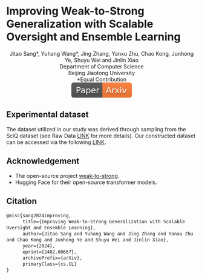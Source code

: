 # Improving Weak-to-Strong Generalization with Scalable Oversight and Ensemble Learning

<div align="center">
Jitao Sang*, Yuhang Wang*, Jing Zhang, Yanxu Zhu, Chao Kong, Junhong Ye, Shuyu Wei and Jinlin Xiao
</div>
<div align="center">
Department of Computer Science
</div>
<div align="center">
Beijing Jiaotong University
</div>
<div align="center">
*Equal Contribution
</div>

<div align="center">
    <a href="https://arxiv.org/pdf/2402.00667.pdf"><img src="images/Paper-Arxiv-orange.svg" ></a>
</div>

## Experimental dataset
The dataset utilized in our study was derived through sampling from the SciQ dataset (see Raw Data [LINK](https://huggingface.co/datasets/sciq) for more details). 
Our constructed dataset can be accessed via the following [LINK](https://drive.google.com/drive/folders/1zLtBuysl17TsAjfMSsjc0B4iAXatslWD?usp=drive_link).


## Acknowledgement
- The open-source project [weak-to-strong](https://github.com/openai/weak-to-strong).
- Hugging Face for their open-source transformer models.

## Citation
```
@misc{sang2024improving,
      title={Improving Weak-to-Strong Generalization with Scalable Oversight and Ensemble Learning}, 
      author={Jitao Sang and Yuhang Wang and Jing Zhang and Yanxu Zhu and Chao Kong and Junhong Ye and Shuyu Wei and Jinlin Xiao},
      year={2024},
      eprint={2402.00667},
      archivePrefix={arXiv},
      primaryClass={cs.CL}
}
```
